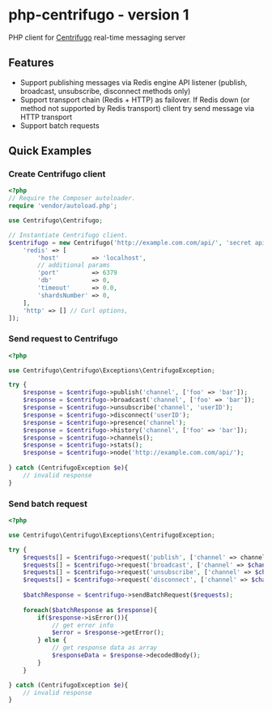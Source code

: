 # php-centrifugo - version 1

PHP client for [Centrifugo](https://github.com/centrifugal/centrifugo) real-time messaging server

## Features

* Support publishing messages via Redis engine API listener (publish, broadcast, unsubscribe, disconnect methods only)
* Support transport chain (Redis + HTTP) as failover. If Redis down (or method not supported by Redis transport) client try send message via HTTP transport
* Support batch requests

## Quick Examples

### Create Centrifugo client

```php
<?php
// Require the Composer autoloader.
require 'vendor/autoload.php';

use Centrifugo\Centrifugo;

// Instantiate Centrifugo client.
$centrifugo = new Centrifugo('http://example.com.com/api/', 'secret api key', [
    'redis' => [
        'host'         => 'localhost',
        // additional params
        'port'         => 6379
        'db'           => 0,
        'timeout'      => 0.0,
        'shardsNumber' => 0,
    ],
    'http' => [] // Curl options,
]);
```

### Send request to Centrifugo

```php
<?php

use Centrifugo\Centrifugo\Exceptions\CentrifugoException;

try {
    $response = $centrifugo->publish('channel', ['foo' => 'bar']);
    $response = $centrifugo->broadcast('channel', ['foo' => 'bar']);
    $response = $centrifugo->unsubscribe('channel', 'userID');
    $response = $centrifugo->disconnect('userID');
    $response = $centrifugo->presence('channel');
    $response = $centrifugo->history('channel', ['foo' => 'bar']);
    $response = $centrifugo->channels();
    $response = $centrifugo->stats();
    $response = $centrifugo->node('http://example.com.com/api/');
    
} catch (CentrifugoException $e){
    // invalid response
}
```

### Send batch request

```php
<?php

use Centrifugo\Centrifugo\Exceptions\CentrifugoException;

try {
    $requests[] = $centrifugo->request('publish', ['channel' => channel, 'data' => $data]);
    $requests[] = $centrifugo->request('broadcast', ['channel' => $channel, 'data' => $data]);
    $requests[] = $centrifugo->request('unsubscribe', ['channel' => $channel, 'data' => $data]);
    $requests[] = $centrifugo->request('disconnect', ['channel' => $channel, 'data' => $data]);
    
    $batchResponse = $centrifugo->sendBatchRequest($requests);
    
    foreach($batchResponse as $response){
        if($response->isError()){
            // get error info
            $error = $response->getError();
        } else {
            // get response data as array
            $responseData = $response->decodedBody();
        }
    }

} catch (CentrifugoException $e){
    // invalid response
}
```
